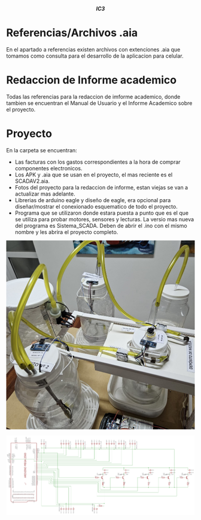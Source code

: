  <p align="center">
  <strong><em>IC3</em></strong>
</p>

# Referencias/Archivos .aia
En el apartado a referencias existen archivos con extenciones .aia que tomamos como consulta para el desarrollo de la aplicacion para celular.

# Redaccion de Informe academico
Todas las referencias para la redaccion de imforme academico, donde tambien se encuentran el Manual de Usuario y el Informe Academico sobre el proyecto.

# Proyecto
En la carpeta se encuentran:
- Las facturas con los gastos correspondientes a la hora de comprar componentes electronicos.
- Los APK y .aia que se usan en el proyecto, el mas reciente es el SCADAV2.aia. 
- Fotos del proyecto para la redaccion de informe, estan viejas se van a actualizar mas adelante.
- Librerias de arduino eagle y diseño de eagle, era opcional para diseñar/mostrar el conexionado esquematico de todo el proyecto.
- Programa que se utilizaron donde estara puesta a punto que es el que se utiliza para probar motores, sensores y lecturas. La versio mas nueva del programa es Sistema_SCADA. Deben de abrir el .ino con el mismo nombre y les abrira el proyecto completo.

![Logo de GitHub](https://github.com/equipoPI/IC1/blob/main/Proyecto/Fotos%20del%20proyecto/IMG-20230318-WA0009.jpg)

<p align="center">
  <img src="https://github.com/equipoPI/IC1/blob/main/Proyecto/Fotos%20del%20proyecto/Diagrama%201.png" alt="Descripción de la imagen" />
</p>
